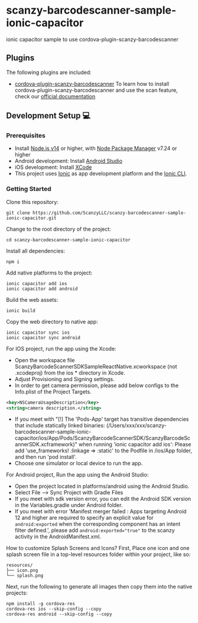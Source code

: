 # scanzy-barcodescanner-sample-ionic-capacitor
ionic capacitor sample to use cordova-plugin-scanzy-barcodescanner

## Plugins

The following plugins are included:

- [cordova-plugin-scanzy-barcodescanner](https://www.npmjs.com/package/cordova-plugin-scanzy-barcodescanner)
To learn how to install cordova-plugin-scanzy-barcodescanner and use the scan feature, check our [official documentation](https://scanzy.com/ionic)

## Development Setup 💻

### Prerequisites

- Install [Node.js v14](https://nodejs.org) or higher, with [Node Package Manager](https://www.npmjs.com/get-npm) v7.24 or higher
- Android development: Install [Android Studio](https://developer.android.com/studio)
- iOS development: Install [XCode](https://apps.apple.com/de/app/xcode/id497799835?mt=12)
- This project uses [Ionic](https://ionicframework.com/) as app development platform and the [Ionic CLI](https://ionicframework.com/docs/cli).

### Getting Started

Clone this repository:

```
git clone https://github.com/ScanzyLLC/scanzy-barcodescanner-sample-ionic-capacitor.git
```

Change to the root directory of the project:

```
cd scanzy-barcodescanner-sample-ionic-capacitor
```

Install all dependencies:

```
npm i
```

Add native platforms to the project:

```
ionic capacitor add ios
ionic capacitor add android
```

Build the web assets:

```
ionic build
```

Copy the web directory to native app:

```
ionic capacitor sync ios
ionic capacitor sync android
```

For IOS project, run the app using the Xcode:
* Open the workspace file ScanzyBarcodeScannerSDKSampleReactNative.xcworkspace (not .xcodeproj) from the ios * directory in Xcode.
* Adjust Provisioning and Signing settings.
* In order to get camera permission, please add below configs to the Info.plist of the Project Targets.
 ```xml
<key>NSCameraUsageDescription</key>
<string>camera description.</string>
```
* If you meet with "[!] The 'Pods-App' target has transitive dependencies that include statically linked binaries: (/Users/xxx/xxx/scanzy-barcodescanner-sample-ionic-capacitor/ios/App/Pods/ScanzyBarcodeScannerSDK/ScanzyBarcodeScannerSDK.xcframework)" when running 'ionic capacitor add ios': 
  Please add 'use_frameworks! :linkage => :static' to the Podfile in /ios/App folder, and then run 'pod install'.
* Choose one simulator or local device to run the app.


For Android project, Run the app using the Android Studio:
* Open the project located in platforms/android using the Android Studio.
* Select File --> Sync Project with Gradle Files
* If you meet with sdk version error, you can edit the Android SDK version in the Variables.gradle under Android folder.
* If you meet with error 'Manifest merger failed : Apps targeting Android 12 and higher are required to specify an explicit value for `android:exported` when the corresponding component has an intent filter defined.', please add `android:exported="true"` to the scanzy activity in the AndroidManifest.xml.


How to customize Splash Screens and Icons?
First, Place one icon and one splash screen file in a top-level resources folder within your project, like so:
```
resources/
├── icon.png
└── splash.png
```
Next, run the following to generate all images then copy them into the native projects:
```
npm install -g cordova-res
cordova-res ios --skip-config --copy
cordova-res android --skip-config --copy
```